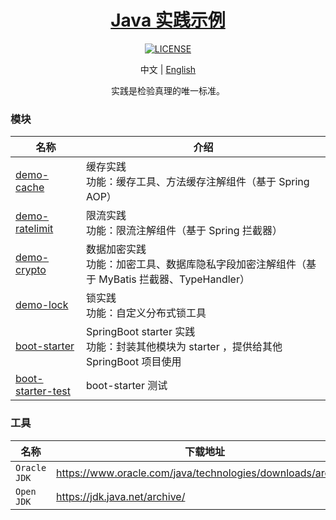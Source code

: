 <h1 align="center">
    <a href="https://github.com/EastX/java-practice-demos">
        Java 实践示例
    </a>
</h1>

<p align="center">
    <a href="https://github.com/EastX/java-practice-demos/blob/main/LICENSE">
        <img alt="LICENSE" src="https://img.shields.io/github/license/EastX/java-practice-demos.svg"/>
    </a>
</p>

<p align="center">
    中文 | <a href="./README.en.md">English</a>
</p>

<p align="center">
    实践是检验真理的唯一标准。
</p>

### 模块
| 名称 | 介绍 |
| --- | --- |
| [demo-cache](./demo-cache) | 缓存实践<br>功能：缓存工具、方法缓存注解组件（基于 Spring AOP） |
| [demo-ratelimit](./demo-ratelimit) | 限流实践<br>功能：限流注解组件（基于 Spring 拦截器） |
| [demo-crypto](./demo-crypto) | 数据加密实践<br>功能：加密工具、数据库隐私字段加密注解组件（基于 MyBatis 拦截器、TypeHandler） |
| [demo-lock](./demo-lock) | 锁实践<br>功能：自定义分布式锁工具 |
| [boot-starter](./boot-starter) | SpringBoot starter 实践<br>功能：封装其他模块为 starter ，提供给其他 SpringBoot 项目使用 |
| [boot-starter-test](./boot-starter-test) | boot-starter 测试 |

### 工具
| 名称 | 下载地址 |
| --- | --- |
| `Oracle JDK` | https://www.oracle.com/java/technologies/downloads/archive/ |
| `Open JDK` | https://jdk.java.net/archive/ |

